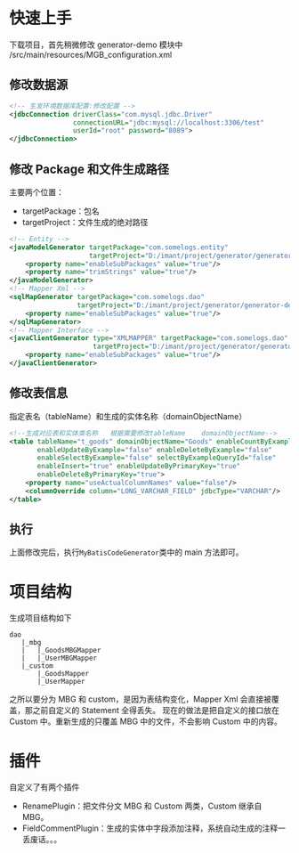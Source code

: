 # 快速上手

下载项目，首先稍微修改 generator-demo 模块中 /src/main/resources/MGB_configuration.xml

## 修改数据源

```xml
<!-- 生发环境数据库配置:修改配置 -->
<jdbcConnection driverClass="com.mysql.jdbc.Driver"
                connectionURL="jdbc:mysql://localhost:3306/test"
                userId="root" password="8089">
</jdbcConnection>
```

## 修改 Package 和文件生成路径

主要两个位置：

- targetPackage：包名
- targetProject：文件生成的绝对路径

```xml
<!-- Entity -->
<javaModelGenerator targetPackage="com.somelogs.entity"
                    targetProject="D:/imant/project/generator/generator-demo/src/main/java">
    <property name="enableSubPackages" value="true"/>
    <property name="trimStrings" value="true"/>
</javaModelGenerator>
<!-- Mapper Xml -->
<sqlMapGenerator targetPackage="com.somelogs.dao"
                 targetProject="D:/imant/project/generator/generator-demo/src/main/resources">
    <property name="enableSubPackages" value="true"/>
</sqlMapGenerator>
<!-- Mapper Interface -->
<javaClientGenerator type="XMLMAPPER" targetPackage="com.somelogs.dao"
                     targetProject="D:/imant/project/generator/generator-demo/src/main/java">
    <property name="enableSubPackages" value="true"/>
</javaClientGenerator>
```

## 修改表信息

指定表名（tableName）和生成的实体名称（domainObjectName）

```xml
<!--生成对应表和实体类名称   根据需要修改tableName    domainObjectName-->
<table tableName="t_goods" domainObjectName="Goods" enableCountByExample="false"
       enableUpdateByExample="false" enableDeleteByExample="false"
       enableSelectByExample="false" selectByExampleQueryId="false"
       enableInsert="true" enableUpdateByPrimaryKey="true"
       enableDeleteByPrimaryKey="true">
    <property name="useActualColumnNames" value="false"/>
    <columnOverride column="LONG_VARCHAR_FIELD" jdbcType="VARCHAR"/>
</table>
```

## 执行

上面修改完后，执行`MyBatisCodeGenerator`类中的 main 方法即可。

# 项目结构

生成项目结构如下

```
dao
   |_mbg
   |   |_GoodsMBGMapper
   |   |_UserMBGMapper
   |_custom
       |_GoodsMapper
       |_UserMapper
```
之所以要分为 MBG 和 custom，是因为表结构变化，Mapper Xml 会直接被覆盖，那之前自定义的 Statement 全得丢失。
现在的做法是把自定义的接口放在 Custom 中。重新生成的只覆盖 MBG 中的文件，不会影响 Custom 中的内容。

# 插件

自定义了有两个插件

- RenamePlugin：把文件分文 MBG 和 Custom 两类，Custom 继承自 MBG。
- FieldCommentPlugin：生成的实体中字段添加注释，系统自动生成的注释一丢废话。。。